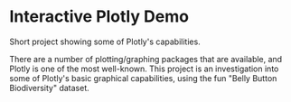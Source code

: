 # Interactive Plotly  Demo
Short project showing some of Plotly's capabilities.

There are a number of plotting/graphing packages that are available, and Plotly is one of the most well-known. This project is an investigation into some of Plotly's basic graphical capabilities, using the fun "Belly Button Biodiversity" dataset. 
